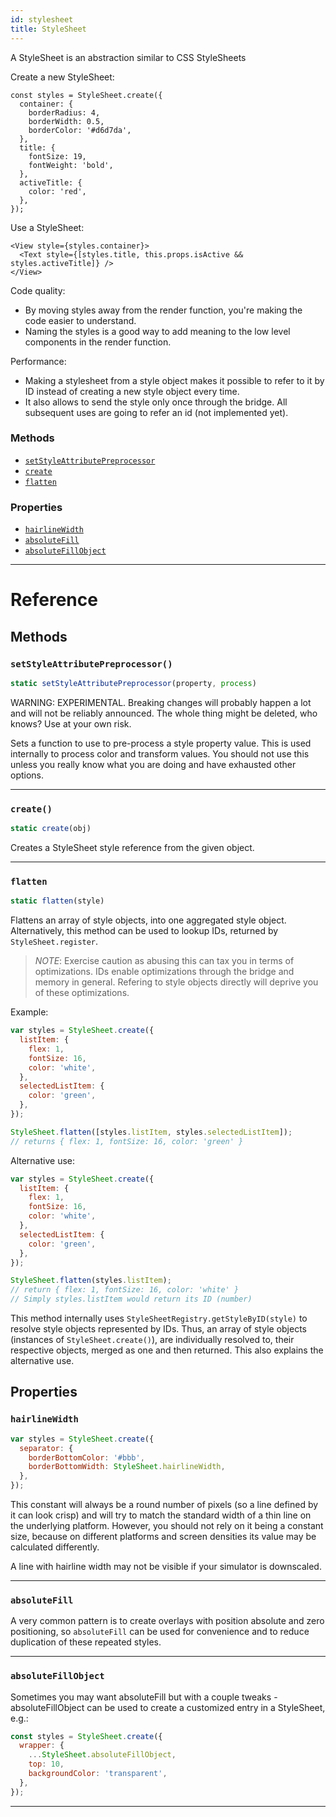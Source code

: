 ```yaml
---
id: stylesheet
title: StyleSheet
---
```


A StyleSheet is an abstraction similar to CSS StyleSheets

Create a new StyleSheet:

```
const styles = StyleSheet.create({
  container: {
    borderRadius: 4,
    borderWidth: 0.5,
    borderColor: '#d6d7da',
  },
  title: {
    fontSize: 19,
    fontWeight: 'bold',
  },
  activeTitle: {
    color: 'red',
  },
});
```

Use a StyleSheet:

```
<View style={styles.container}>
  <Text style={[styles.title, this.props.isActive && styles.activeTitle]} />
</View>
```

Code quality:

* By moving styles away from the render function, you're making the code easier to understand.
* Naming the styles is a good way to add meaning to the low level components in the render function.

Performance:

* Making a stylesheet from a style object makes it possible to refer to it by ID instead of creating a new style object every time.
* It also allows to send the style only once through the bridge. All subsequent uses are going to refer an id (not implemented yet).

### Methods

* [`setStyleAttributePreprocessor`](stylesheet.md#setstyleattributepreprocessor)
* [`create`](stylesheet.md#create)
* [`flatten`](stylesheet.md#flatten)

### Properties

* [`hairlineWidth`](stylesheet.md#hairlinewidth)
* [`absoluteFill`](stylesheet.md#absolutefill)
* [`absoluteFillObject`](stylesheet.md#absolutefillobject)

---

# Reference

## Methods

### `setStyleAttributePreprocessor()`

```javascript
static setStyleAttributePreprocessor(property, process)
```

WARNING: EXPERIMENTAL. Breaking changes will probably happen a lot and will not be reliably announced. The whole thing might be deleted, who knows? Use at your own risk.

Sets a function to use to pre-process a style property value. This is used internally to process color and transform values. You should not use this unless you really know what you are doing and have exhausted other options.

---

### `create()`

```javascript
static create(obj)
```

Creates a StyleSheet style reference from the given object.

---

### `flatten`

```javascript
static flatten(style)
```

Flattens an array of style objects, into one aggregated style object. Alternatively, this method can be used to lookup IDs, returned by `StyleSheet.register`.

> _NOTE_: Exercise caution as abusing this can tax you in terms of optimizations. IDs enable optimizations through the bridge and memory in general. Refering to style objects directly will deprive you of these optimizations.

Example:

```javascript
var styles = StyleSheet.create({
  listItem: {
    flex: 1,
    fontSize: 16,
    color: 'white',
  },
  selectedListItem: {
    color: 'green',
  },
});

StyleSheet.flatten([styles.listItem, styles.selectedListItem]);
// returns { flex: 1, fontSize: 16, color: 'green' }
```

Alternative use:

```javascript
var styles = StyleSheet.create({
  listItem: {
    flex: 1,
    fontSize: 16,
    color: 'white',
  },
  selectedListItem: {
    color: 'green',
  },
});

StyleSheet.flatten(styles.listItem);
// return { flex: 1, fontSize: 16, color: 'white' }
// Simply styles.listItem would return its ID (number)
```

This method internally uses `StyleSheetRegistry.getStyleByID(style)` to resolve style objects represented by IDs. Thus, an array of style objects (instances of `StyleSheet.create()`), are individually resolved to, their respective objects, merged as one and then returned. This also explains the alternative use.

## Properties

### `hairlineWidth`

```javascript
var styles = StyleSheet.create({
  separator: {
    borderBottomColor: '#bbb',
    borderBottomWidth: StyleSheet.hairlineWidth,
  },
});
```

This constant will always be a round number of pixels (so a line defined by it can look crisp) and will try to match the standard width of a thin line on the underlying platform. However, you should not rely on it being a constant size, because on different platforms and screen densities its value may be calculated differently.

A line with hairline width may not be visible if your simulator is downscaled.

---

### `absoluteFill`

A very common pattern is to create overlays with position absolute and zero positioning, so `absoluteFill` can be used for convenience and to reduce duplication of these repeated styles.

---

### `absoluteFillObject`

Sometimes you may want absoluteFill but with a couple tweaks - absoluteFillObject can be used to create a customized entry in a StyleSheet, e.g.:

```javascript
const styles = StyleSheet.create({
  wrapper: {
    ...StyleSheet.absoluteFillObject,
    top: 10,
    backgroundColor: 'transparent',
  },
});
```

---
